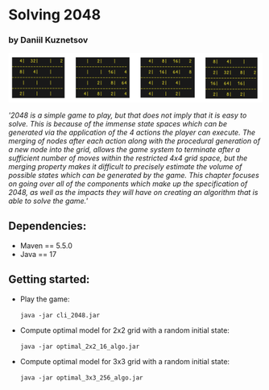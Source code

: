 # Solving 2048
### by Daniil Kuznetsov

![](images/exp.png)

*'2048 is a simple game to play, but that does not imply that it is easy to solve. This is because of the immense state spaces which can be generated via the application of the 4 actions the player can execute. The merging of nodes after each action along with the procedural generation of a new node into the grid, allows the game system to terminate after a sufficient number of moves within the restricted 4x4 grid space, but the merging property makes it difficult to precisely estimate the volume of possible states which can be generated by the game.
This chapter focuses on going over all of the components which make up the specification of 2048, as well as the impacts they will have on creating an algorithm that is able to solve the game.'*

## Dependencies:
- Maven == 5.5.0
- Java == 17

## Getting started:

- Play the game:
  
  ```java -jar cli_2048.jar```

- Compute optimal model for 2x2 grid with a random initial state:

  ```java -jar optimal_2x2_16_algo.jar```

- Compute optimal model for 3x3 grid with a random initial state:

  ```java -jar optimal_3x3_256_algo.jar```

